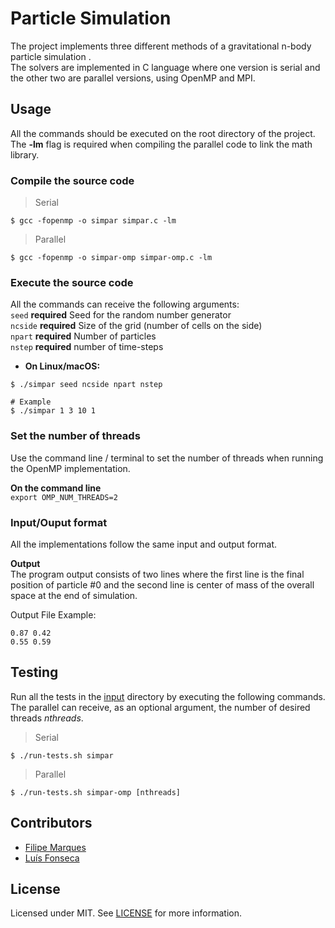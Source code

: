 # Particle Simulation
The project implements three different methods of a gravitational n-body particle simulation .  
The solvers are implemented in C language where one version is serial and the other two are parallel versions, using OpenMP and MPI.

## Usage

All the commands should be executed on the root directory of the project.  
The **-lm** flag is required when compiling the parallel code to link the math library.  

### Compile the source code
> Serial
```shell
$ gcc -fopenmp -o simpar simpar.c -lm
```
> Parallel
```shell
$ gcc -fopenmp -o simpar-omp simpar-omp.c -lm
```

### Execute the source code
All the commands can receive the following arguments:  
`seed` **required** Seed for the random number generator  
`ncside` **required** Size of the grid (number of cells on the side)  
`npart` **required** Number of particles  
`nstep` **required** number of time-steps

* **On Linux/macOS:**
```
$ ./simpar seed ncside npart nstep

# Example
$ ./simpar 1 3 10 1
```

### Set the number of threads
Use the command line / terminal to set the number of threads when running the OpenMP implementation.  

**On the command line**  
`export OMP_NUM_THREADS=2`


### Input/Ouput format
All the implementations follow the same input and output format.
	
**Output**  
The program output consists of two lines where the first line is the final position of particle #0 and the second line is center of mass of the overall space at the end of simulation. 

Output File Example: 
```
0.87 0.42
0.55 0.59
```
## Testing

Run all the tests in the [input](https://github.com/nekrotzar/simpar/test/input) directory by executing the following commands. The parallel can receive, as an optional argument, the number of desired threads *nthreads*.
> Serial
```shell
$ ./run-tests.sh simpar
```
> Parallel
```shell
$ ./run-tests.sh simpar-omp [nthreads]
```
## Contributors
* [Filipe Marques](https://github.com/Akorra)
* [Luís Fonseca](https://github.com/nekrotzar)

## License  
Licensed under MIT. See [LICENSE](LICENSE) for more information. 
